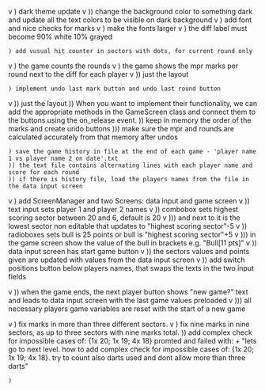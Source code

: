 v   ) dark theme update
v   )) change the background color to something dark and update all the text colors to be visible on dark background
v   ) add font and nice checks for marks
v   ) make the fonts larger
v   ) the diff label must become 90% white 10% grayed


    ) add vusual hit counter in sectors with dots, for current round only


v   ) the game counts the rounds
v   ) the game shows the mpr marks per round next to the diff for each player 
v   )) just the layout

    ) implement undo last mark button and undo last round button
v   )) just the layout
    )) When you want to implement their functionality, we can add the appropriate methods in the GameScreen class and connect them to the buttons using the on_release event.
    )) keep in memory the order of the marks and create undo buttons
    ))) make sure the mpr and rounds are calculated accurately from that memory after undos

    ) save the game history in file at the end of each game - 'player name 1 vs player name 2 on date'.txt
    )) the text file contains alternating lines with each player name and score for each round
    )) if there is history file, load the players names from the file in the data input screen

v   ) add ScreenManager and two Screens: data input and game screen
v   )) text input sets player 1 and player 2 names
v   )) combobox sets highest scoring sector between 20 and 6, default is 20
v   ))) and next to it is the lowest sector non editable that updates to "highest scoring sector"-5
v   )) radioboxes sets bull is 25 points or bull is "highest scoring sector"+5
v   ))) in the game screen show the value of the bull in brackets e.g. "Bull[11 pts]"
v   )) data input screen has start game button
v   )) the sectors values and points given are updated with values from the data input screen
v   )) add switch positions button below players names, that swaps the texts in the two input fields

v    )) when the game ends, the next player button shows "new game?" text and leads to data input screen with the last game values preloaded
v   ))) all necessary players game variables are reset with the start of a new game

v   ) fix marks in more than three different sectors.
v   ) fix nine marks in nine sectors, as up to three sectors with nine marks total.
    )) add complex check for impossible cases of: {1x 20; 1x 19; 4x 18}
    promted and failed with:
    + "lets go to next level. how to add complex check for impossible cases of: {1x 20; 1x 19; 4x 18}. try to count also darts used and dont allow more than three darts"

    ) 